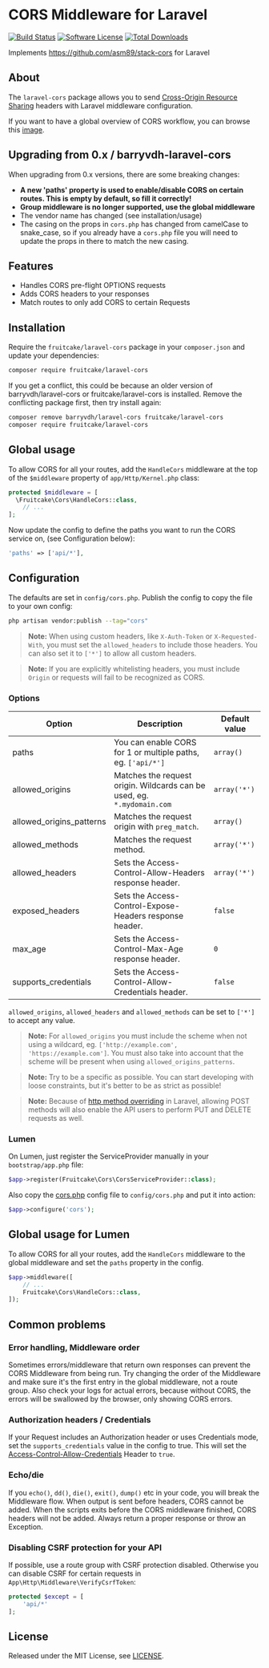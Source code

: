 # CORS Middleware for Laravel

[![Build Status][ico-actions]][link-actions]
[![Software License][ico-license]](LICENSE.md)
[![Total Downloads][ico-downloads]][link-downloads]

Implements https://github.com/asm89/stack-cors for Laravel

## About

The `laravel-cors` package allows you to send [Cross-Origin Resource Sharing](http://enable-cors.org/)
headers with Laravel middleware configuration.

If you want to have a global overview of CORS workflow, you can browse
this [image](http://www.html5rocks.com/static/images/cors_server_flowchart.png).

## Upgrading from 0.x / barryvdh-laravel-cors

When upgrading from 0.x versions, there are some breaking changes:

- **A new 'paths' property is used to enable/disable CORS on certain routes. This is empty by default, so fill it
  correctly!**
- **Group middleware is no longer supported, use the global middleware**
- The vendor name has changed (see installation/usage)
- The casing on the props in `cors.php` has changed from camelCase to snake_case, so if you already have a `cors.php`
  file you will need to update the props in there to match the new casing.

## Features

* Handles CORS pre-flight OPTIONS requests
* Adds CORS headers to your responses
* Match routes to only add CORS to certain Requests

## Installation

Require the `fruitcake/laravel-cors` package in your `composer.json` and update your dependencies:

```sh
composer require fruitcake/laravel-cors
```

If you get a conflict, this could be because an older version of barryvdh/laravel-cors or fruitcake/laravel-cors is
installed. Remove the conflicting package first, then try install again:

```sh
composer remove barryvdh/laravel-cors fruitcake/laravel-cors
composer require fruitcake/laravel-cors
```

## Global usage

To allow CORS for all your routes, add the `HandleCors` middleware at the top of the `$middleware` property
of  `app/Http/Kernel.php` class:

```php
protected $middleware = [
  \Fruitcake\Cors\HandleCors::class,
    // ...
];
```

Now update the config to define the paths you want to run the CORS service on, (see Configuration below):

```php
'paths' => ['api/*'],
```

## Configuration

The defaults are set in `config/cors.php`. Publish the config to copy the file to your own config:

```sh
php artisan vendor:publish --tag="cors"
```

> **Note:** When using custom headers, like `X-Auth-Token` or `X-Requested-With`, you must set the `allowed_headers` to include those headers. You can also set it to `['*']` to allow all custom headers.

> **Note:** If you are explicitly whitelisting headers, you must include `Origin` or requests will fail to be recognized as CORS.

### Options

| Option                   | Description                                                              | Default value |
|--------------------------|--------------------------------------------------------------------------|---------------|
| paths                    | You can enable CORS for 1 or multiple paths, eg. `['api/*'] `            | `array()`     |
| allowed_origins          | Matches the request origin. Wildcards can be used, eg. `*.mydomain.com`  | `array('*')`  |
| allowed_origins_patterns | Matches the request origin with `preg_match`.                            | `array()`     |
| allowed_methods          | Matches the request method.                                              | `array('*')`  |
| allowed_headers          | Sets the Access-Control-Allow-Headers response header.                   | `array('*')`  |
| exposed_headers          | Sets the Access-Control-Expose-Headers response header.                  | `false`       |
| max_age                  | Sets the Access-Control-Max-Age response header.                         | `0`           |
| supports_credentials     | Sets the Access-Control-Allow-Credentials header.                        | `false`       |

`allowed_origins`, `allowed_headers` and `allowed_methods` can be set to `['*']` to accept any value.

> **Note:** For `allowed_origins` you must include the scheme when not using a wildcard, eg. `['http://example.com', 'https://example.com']`. You must also take into account that the scheme will be present when using `allowed_origins_patterns`.

> **Note:** Try to be a specific as possible. You can start developing with loose constraints, but it's better to be as strict as possible!

> **Note:** Because of [http method overriding](http://symfony.com/doc/current/reference/configuration/framework.html#http-method-override) in Laravel, allowing POST methods will also enable the API users to perform PUT and DELETE requests as well.

### Lumen

On Lumen, just register the ServiceProvider manually in your `bootstrap/app.php` file:

```php
$app->register(Fruitcake\Cors\CorsServiceProvider::class);
```

Also copy the [cors.php](https://github.com/fruitcake/laravel-cors/blob/master/config/cors.php) config file
to `config/cors.php` and put it into action:

```php
$app->configure('cors');
```

## Global usage for Lumen

To allow CORS for all your routes, add the `HandleCors` middleware to the global middleware and set the `paths` property
in the config.

```php
$app->middleware([
    // ...
    Fruitcake\Cors\HandleCors::class,
]);
```

## Common problems

### Error handling, Middleware order

Sometimes errors/middleware that return own responses can prevent the CORS Middleware from being run. Try changing the
order of the Middleware and make sure it's the first entry in the global middleware, not a route group. Also check your
logs for actual errors, because without CORS, the errors will be swallowed by the browser, only showing CORS errors.

### Authorization headers / Credentials

If your Request includes an Authorization header or uses Credentials mode, set the `supports_credentials` value in the
config to true. This will set
the [Access-Control-Allow-Credentials](https://developer.mozilla.org/en-US/docs/Web/HTTP/Headers/Access-Control-Allow-Credentials)
Header to `true`.

### Echo/die

If you `echo()`, `dd()`, `die()`, `exit()`, `dump()` etc in your code, you will break the Middleware flow. When output
is sent before headers, CORS cannot be added. When the scripts exits before the CORS middleware finished, CORS headers
will not be added. Always return a proper response or throw an Exception.

### Disabling CSRF protection for your API

If possible, use a route group with CSRF protection disabled. Otherwise you can disable CSRF for certain requests
in `App\Http\Middleware\VerifyCsrfToken`:

```php
protected $except = [
    'api/*'
];
```

## License

Released under the MIT License, see [LICENSE](LICENSE).

[ico-version]: https://img.shields.io/packagist/v/fruitcake/laravel-cors.svg?style=flat-square

[ico-license]: https://img.shields.io/badge/license-MIT-brightgreen.svg?style=flat-square

[ico-actions]: https://github.com/fruitcake/laravel-cors/workflows/.github/workflows/run-tests.yml/badge.svg

[ico-scrutinizer]: https://img.shields.io/scrutinizer/coverage/g/fruitcake/laravel-cors.svg?style=flat-square

[ico-code-quality]: https://img.shields.io/scrutinizer/g/fruitcake/laravel-cors.svg?style=flat-square

[ico-downloads]: https://img.shields.io/packagist/dt/fruitcake/laravel-cors.svg?style=flat-square

[link-packagist]: https://packagist.org/packages/fruitcake/laravel-cors

[link-actions]: https://github.com/fruitcake/laravel-cors/actions

[link-scrutinizer]: https://scrutinizer-ci.com/g/fruitcake/laravel-cors/code-structure

[link-code-quality]: https://scrutinizer-ci.com/g/fruitcake/laravel-cors

[link-downloads]: https://packagist.org/packages/fruitcake/laravel-cors

[link-author]: https://github.com/fruitcake

[link-contributors]: ../../contributors
